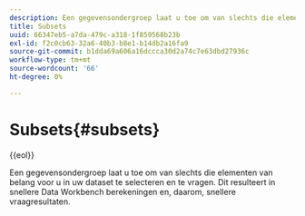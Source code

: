 ```yaml
---
description: Een gegevensondergroep laat u toe om van slechts die elementen van belang voor u in uw dataset te selecteren en te vragen. Dit resulteert in snellere Data Workbench berekeningen en, daarom, snellere vraagresultaten.
title: Subsets
uuid: 66347eb5-a7da-479c-a318-1f859568b23b
exl-id: f2c0cb63-32a6-40b3-b8e1-b14db2a16fa9
source-git-commit: b1dda69a606a16dccca30d2a74c7e63dbd27936c
workflow-type: tm+mt
source-wordcount: '66'
ht-degree: 0%

---
```


# Subsets{#subsets}

{{eol}}

Een gegevensondergroep laat u toe om van slechts die elementen van belang voor u in uw dataset te selecteren en te vragen. Dit resulteert in snellere Data Workbench berekeningen en, daarom, snellere vraagresultaten.
